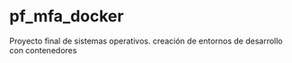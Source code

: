 # pf_mfa_docker
Proyecto final de sistemas operativos. creación de entornos de desarrollo con contenedores
